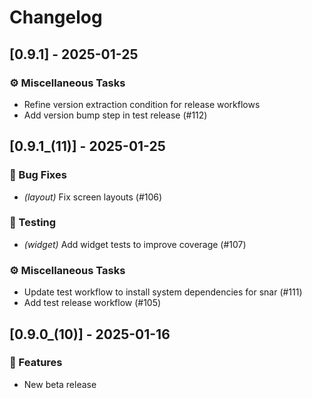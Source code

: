 # Changelog

## [0.9.1] - 2025-01-25

### ⚙️ Miscellaneous Tasks

- Refine version extraction condition for release workflows
- Add version bump step in test release (#112)

## [0.9.1_(11)] - 2025-01-25

### 🐛 Bug Fixes

- *(layout)* Fix screen layouts (#106)

### 🧪 Testing

- *(widget)* Add widget tests to improve coverage (#107)

### ⚙️ Miscellaneous Tasks

- Update test workflow to install system dependencies for snar (#111)
- Add test release workflow (#105)

## [0.9.0_(10)] - 2025-01-16

### 🚀 Features

- New beta release

<!-- generated by git-cliff -->
